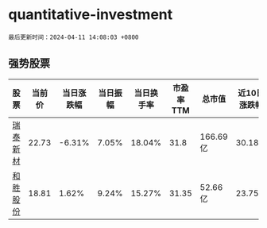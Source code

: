 # quantitative-investment

`最后更新时间：2024-04-11 14:08:03 +0800`

## 强势股票

|股票|当前价|当日涨跌幅|当日振幅|当日换手率|市盈率TTM|总市值|近10日涨跌幅|
|----|----|----|----|----|----|----|----|
|[瑞泰新材](https://xueqiu.com/S/SZ301238)|22.73|-6.31%|7.05%|18.04%|31.8|166.69亿|30.18%|
|[和胜股份](https://xueqiu.com/S/SZ002824)|18.81|1.62%|9.24%|15.27%|31.35|52.66亿|23.75%|
